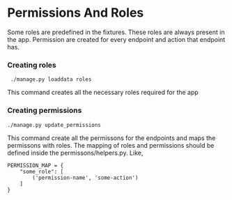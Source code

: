 # Permissions And Roles

Some roles are predefined in the fixtures. These roles are always present in 
the app. Permission are created for every endpoint and action that endpoint 
has.


### Creating roles

     ./manage.py loaddata roles

This command creates all the necessary roles required for the app     

### Creating permissions

    ./manage.py update_permissions

This command create all the permissons for the endpoints and maps  the
permissons with roles. The mapping of roles and permissions should be defined inside the 
permissons/helpers.py. Like,

    PERMISSION_MAP = {
        "some_role": [
            ('permission-name', 'some-action')
        ]
    }

		
